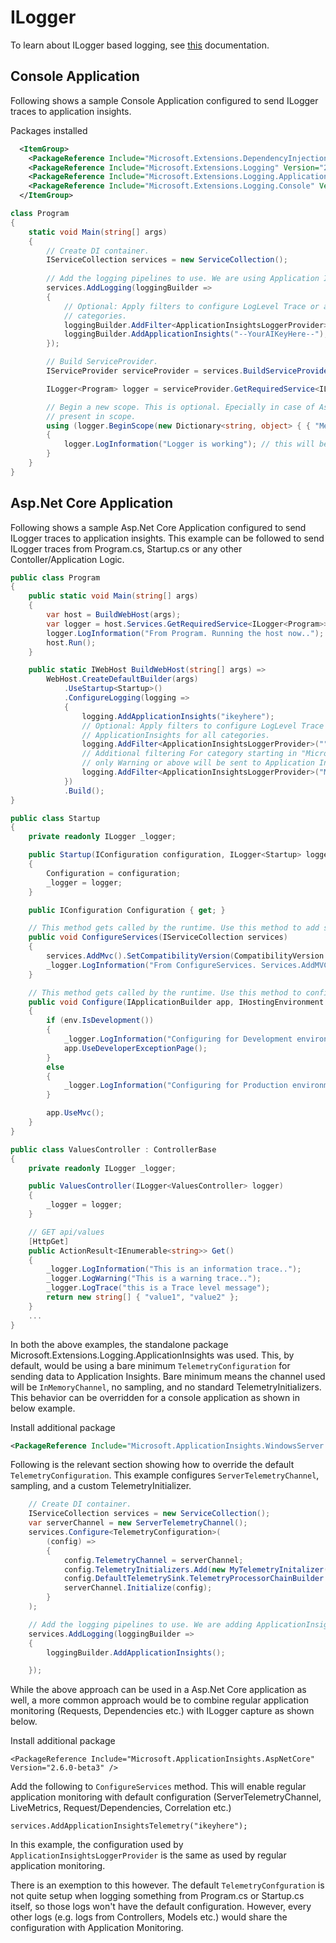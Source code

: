 # ILogger
To learn about ILogger based logging, see [this](https://docs.microsoft.com/en-us/aspnet/core/fundamentals/logging) documentation.

## Console Application

Following shows a sample Console Application configured to send ILogger traces to application insights.

Packages installed
```xml
  <ItemGroup>
    <PackageReference Include="Microsoft.Extensions.DependencyInjection" Version="2.1.0" />
    <PackageReference Include="Microsoft.Extensions.Logging" Version="2.1.0" />
    <PackageReference Include="Microsoft.Extensions.Logging.ApplicationInsights" Version="2.9.0-beta3" />
    <PackageReference Include="Microsoft.Extensions.Logging.Console" Version="2.1.0" />
  </ItemGroup>
```

```csharp
class Program
{
    static void Main(string[] args)
    {
        // Create DI container.
        IServiceCollection services = new ServiceCollection();
            
        // Add the logging pipelines to use. We are using Application Insights only here.
        services.AddLogging(loggingBuilder =>
        {
			// Optional: Apply filters to configure LogLevel Trace or above is sent to ApplicationInsights for all
			// categories.
			loggingBuilder.AddFilter<ApplicationInsightsLoggerProvider>("", LogLevel.Trace);
            loggingBuilder.AddApplicationInsights("--YourAIKeyHere--");                
        });

        // Build ServiceProvider.
        IServiceProvider serviceProvider = services.BuildServiceProvider();

        ILogger<Program> logger = serviceProvider.GetRequiredService<ILogger<Program>>();

        // Begin a new scope. This is optional. Epecially in case of AspNetCore request info is already
        // present in scope.
        using (logger.BeginScope(new Dictionary<string, object> { { "Method", nameof(Main) } }))
        {
            logger.LogInformation("Logger is working"); // this will be captured by Application Insights.
        }
    }
}
```

## Asp.Net Core Application

Following shows a sample Asp.Net Core Application configured to send ILogger traces to application insights. This example can be
followed to send ILogger traces from Program.cs, Startup.cs or any other Contoller/Application Logic.

```csharp
public class Program
{
    public static void Main(string[] args)
    {
        var host = BuildWebHost(args);
        var logger = host.Services.GetRequiredService<ILogger<Program>>();
        logger.LogInformation("From Program. Running the host now.."); // This will be picked up up by AI
        host.Run();
    }

    public static IWebHost BuildWebHost(string[] args) =>
        WebHost.CreateDefaultBuilder(args)
            .UseStartup<Startup>()                
            .ConfigureLogging(logging =>
            {                
                logging.AddApplicationInsights("ikeyhere");
				// Optional: Apply filters to configure LogLevel Trace or above is sent to
				// ApplicationInsights for all categories.
				logging.AddFilter<ApplicationInsightsLoggerProvider>("", LogLevel.Trace);
				// Additional filtering For category starting in "Microsoft",
				// only Warning or above will be sent to Application Insights.
                logging.AddFilter<ApplicationInsightsLoggerProvider>("Microsoft", LogLevel.Warning);
            })
            .Build();
}
```

```csharp
public class Startup
{
    private readonly ILogger _logger;

    public Startup(IConfiguration configuration, ILogger<Startup> logger)
    {
        Configuration = configuration;
        _logger = logger;
    }

    public IConfiguration Configuration { get; }

    // This method gets called by the runtime. Use this method to add services to the container.
    public void ConfigureServices(IServiceCollection services)
    {
        services.AddMvc().SetCompatibilityVersion(CompatibilityVersion.Version_2_1);                         
        _logger.LogInformation("From ConfigureServices. Services.AddMVC invoked"); // This will be picked up up by AI
    }

    // This method gets called by the runtime. Use this method to configure the HTTP request pipeline.
    public void Configure(IApplicationBuilder app, IHostingEnvironment env)
    {
        if (env.IsDevelopment())
        {
            _logger.LogInformation("Configuring for Development environment");
            app.UseDeveloperExceptionPage();
        }
        else
        {
            _logger.LogInformation("Configuring for Production environment");
        }

        app.UseMvc();
    }
}
```

```csharp
public class ValuesController : ControllerBase
{
    private readonly ILogger _logger;

    public ValuesController(ILogger<ValuesController> logger)
    {
        _logger = logger;
    }

    // GET api/values
    [HttpGet]
    public ActionResult<IEnumerable<string>> Get()
    {
        _logger.LogInformation("This is an information trace..");
        _logger.LogWarning("This is a warning trace..");
        _logger.LogTrace("this is a Trace level message");
        return new string[] { "value1", "value2" };
    }
	...
}
```

In both the above examples, the standalone package Microsoft.Extensions.Logging.ApplicationInsights was used. This, by default, would be using a bare minimum `TelemetryConfiguration` for sending data to
Application Insights. Bare minimum means the channel used will be `InMemoryChannel`, no sampling, and no standard TelemetryInitializers. This behavior can be overridden for a console application
as shown in below example.

Install additional package
```xml
<PackageReference Include="Microsoft.ApplicationInsights.WindowsServer.TelemetryChannel" Version="2.9.0-beta3" />
```

Following is the relevant section showing how to override the default `TelemetryConfiguration`. This example configures `ServerTelemetryChannel`, sampling, 
and a custom TelemetryInitializer.

```csharp
	// Create DI container.
    IServiceCollection services = new ServiceCollection();
    var serverChannel = new ServerTelemetryChannel();
    services.Configure<TelemetryConfiguration>(
        (config) =>
        {                            
            config.TelemetryChannel = serverChannel;
            config.TelemetryInitializers.Add(new MyTelemetryInitalizer());
            config.DefaultTelemetrySink.TelemetryProcessorChainBuilder.UseSampling(5);
            serverChannel.Initialize(config);
        }
    );

    // Add the logging pipelines to use. We are adding ApplicationInsights only.
    services.AddLogging(loggingBuilder =>
    {
        loggingBuilder.AddApplicationInsights();

    });
```

While the above approach can be used in a Asp.Net Core application as well, a more common approach would be to combine regular application monitoring (Requests, Dependencies etc.)
with ILogger capture as shown below.

Install additional package
```
<PackageReference Include="Microsoft.ApplicationInsights.AspNetCore" Version="2.6.0-beta3" />
```

Add the following to `ConfigureServices` method. This will enable regular application monitoring with default configuration (ServerTelemetryChannel, LiveMetrics, Request/Dependencies, Correlation etc.)
```
services.AddApplicationInsightsTelemetry("ikeyhere");
```

In this example, the configuration used by `ApplicationInsightsLoggerProvider` is the same as used by regular application monitoring. 

There is an exemption to this however. The default `TelemetryConfguration` is not quite setup when logging something from Program.cs or Startup.cs itself, so those logs won't have the default configuration. However,
every other logs (e.g. logs from Controllers, Models etc.) would share the configuration with Application Monitoring.